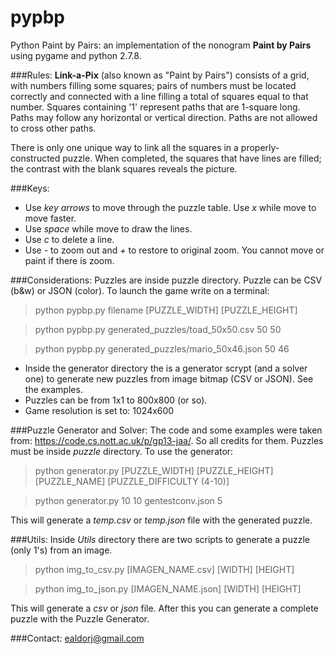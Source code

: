 pypbp
=====
Python Paint by Pairs: an implementation of the nonogram **Paint by Pairs** using pygame and python 2.7.8.

###Rules:
**Link-a-Pix** (also known as "Paint by Pairs") consists of a grid, with numbers filling some squares; pairs of numbers must be located correctly and connected with a line filling a total of squares equal to that number. Squares containing '1' represent paths that are 1-square long. Paths may follow any horizontal or vertical direction. Paths are not allowed to cross other paths.

There is only one unique way to link all the squares in a properly-constructed puzzle. When completed, the squares that have lines are filled; the contrast with the blank squares reveals the picture.

###Keys:
* Use *key arrows* to move through the puzzle table. Use *x* while move to move faster.
* Use *space* while move to draw the lines.
* Use *c* to delete a line.
* Use *-* to zoom out and *+* to restore to original zoom. You cannot move or paint if there is zoom.

###Considerations:
Puzzles are inside puzzle directory. Puzzle can be CSV (b&w) or JSON (color). To launch the game write on a terminal: 
> python pypbp.py filename [PUZZLE_WIDTH] [PUZZLE_HEIGHT]

> python pypbp.py generated_puzzles/toad_50x50.csv 50 50

> python pypbp.py generated_puzzles/mario_50x46.json 50 46

* Inside the generator directory the is a generator scrypt (and a solver one) to generate new puzzles from image bitmap (CSV or JSON). See the examples.
* Puzzles can be from 1x1 to 800x800 (or so).
* Game resolution is set to: 1024x600

###Puzzle Generator and Solver:
The code and some examples were taken from: https://code.cs.nott.ac.uk/p/gp13-jaa/. So all credits for them. Puzzles must be inside *puzzle* directory. To use the generator:
> python generator.py [PUZZLE_WIDTH] [PUZZLE_HEIGHT] [PUZZLE_NAME] [PUZZLE_DIFFICULTY (4-10)]

> python generator.py 10 10 gentestconv.json 5

This will generate a *temp.csv* or *temp.json* file with the generated puzzle.

###Utils:
Inside *Utils* directory there are two scripts to generate a puzzle (only 1's) from an image.
> python img_to_csv.py [IMAGEN_NAME.csv] [WIDTH] [HEIGHT]

> python img_to_json.py [IMAGEN_NAME.json] [WIDTH] [HEIGHT]

This will generate a *csv* or *json* file. After this you can generate a complete puzzle with the Puzzle Generator.

###Contact:
ealdorj@gmail.com